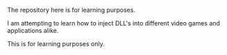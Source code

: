 The repository here is for learning purposes.

I am attempting to learn how to inject DLL's into different video games and applications alike.

This is for learning purposes only.
